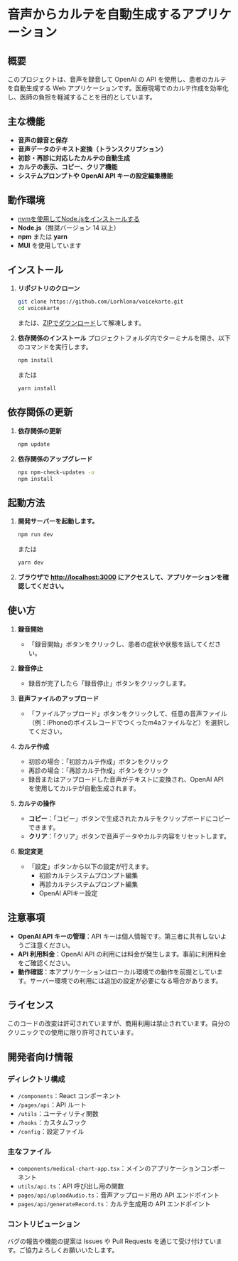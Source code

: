 # 音声からカルテを自動生成するアプリケーション

## 概要

このプロジェクトは、音声を録音して OpenAI の API を使用し、患者のカルテを自動生成する Web アプリケーションです。医療現場でのカルテ作成を効率化し、医師の負担を軽減することを目的としています。

## 主な機能

- **音声の録音と保存**
- **音声データのテキスト変換（トランスクリプション）**
- **初診・再診に対応したカルテの自動生成**
- **カルテの表示、コピー、クリア機能**
- **システムプロンプトや OpenAI API キーの設定編集機能**

## 動作環境

- [nvmを使用してNode.jsをインストールする](https://qiita.com/ymzkjpx/items/9658709eb51a23121098)
- **Node.js**（推奨バージョン 14 以上）
- **npm** または **yarn**
- **MUI** を使用しています

## インストール

1. **リポジトリのクローン**
    ```bash
    git clone https://github.com/Lorhlona/voicekarte.git
    cd voicekarte
    ```
    または、[ZIPでダウンロード](https://github.com/Lorhlona/voicekarte/archive/refs/heads/main.zip)して解凍します。

2. **依存関係のインストール**
    プロジェクトフォルダ内でターミナルを開き、以下のコマンドを実行します。
    ```bash
    npm install
    ```
     または
    ```bash
    yarn install
    ```

## 依存関係の更新

1. **依存関係の更新**
    ```bash
    npm update
    ```

2. **依存関係のアップグレード**
    ```bash
    npx npm-check-updates -u
    npm install
    ```

## 起動方法

1. **開発サーバーを起動します。**
    ```bash
    npm run dev
    ```
    または
    ```bash
    yarn dev
    ```

2. **ブラウザで [http://localhost:3000](http://localhost:3000) にアクセスして、アプリケーションを確認してください。**

## 使い方

1. **録音開始**
    - 「録音開始」ボタンをクリックし、患者の症状や状態を話してください。

2. **録音停止**
    - 録音が完了したら「録音停止」ボタンをクリックします。

3. **音声ファイルのアップロード**
    - 「ファイルアップロード」ボタンをクリックして、任意の音声ファイル（例：iPhoneのボイスレコードでつくったm4aファイルなど）を選択してください。

4. **カルテ作成**
    - 初診の場合：「初診カルテ作成」ボタンをクリック
    - 再診の場合：「再診カルテ作成」ボタンをクリック
    - 録音またはアップロードした音声がテキストに変換され、OpenAI API を使用してカルテが自動生成されます。

5. **カルテの操作**
    - **コピー**：「コピー」ボタンで生成されたカルテをクリップボードにコピーできます。
    - **クリア**：「クリア」ボタンで音声データやカルテ内容をリセットします。

6. **設定変更**
    - 「設定」ボタンから以下の設定が行えます。
        - 初診カルテシステムプロンプト編集
        - 再診カルテシステムプロンプト編集
        - OpenAI APIキー設定

## 注意事項

- **OpenAI API キーの管理**：API キーは個人情報です。第三者に共有しないようご注意ください。
- **API 利用料金**：OpenAI API の利用には料金が発生します。事前に利用料金をご確認ください。
- **動作確認**：本アプリケーションはローカル環境での動作を前提としています。サーバー環境での利用には追加の設定が必要になる場合があります。

## ライセンス

このコードの改変は許可されていますが、商用利用は禁止されています。自分のクリニックでの使用に限り許可されています。

## 開発者向け情報

### ディレクトリ構成

- `/components`：React コンポーネント
- `/pages/api`：API ルート
- `/utils`：ユーティリティ関数
- `/hooks`：カスタムフック
- `/config`：設定ファイル

### 主なファイル

- `components/medical-chart-app.tsx`：メインのアプリケーションコンポーネント
- `utils/api.ts`：API 呼び出し用の関数
- `pages/api/uploadAudio.ts`：音声アップロード用の API エンドポイント
- `pages/api/generateRecord.ts`：カルテ生成用の API エンドポイント

### コントリビューション

バグの報告や機能の提案は Issues や Pull Requests を通じて受け付けています。ご協力よろしくお願いいたします。

